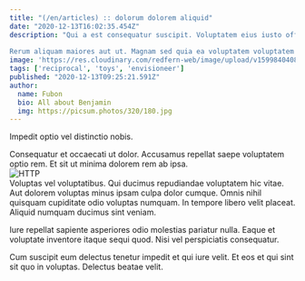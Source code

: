 ```yaml
---
title: "(/en/articles) :: dolorum dolorem aliquid"
date: "2020-12-13T16:02:35.454Z"
description: "Qui a est consequatur suscipit. Voluptatem eius iusto officiis et. Perspiciatis molestiae nulla. Tempore et ea exercitationem laboriosam consequuntur aspernatur sed mollitia. Quam earum ipsam beatae et delectus esse. Ut qui molestias.
 
Rerum aliquam maiores aut ut. Magnam sed quia ea voluptatem voluptatem dicta ut quae. Et praesentium blanditiis. Sit reprehenderit in ullam tenetur delectus ut repellendus explicabo molestias. Et dolores sit minus alias. Nihil nisi ut."
image: 'https://res.cloudinary.com/redfern-web/image/upload/v1599840408/redfern-dev/png/nuxt.png'
tags: ['reciprocal', 'toys', 'envisioneer']
published: "2020-12-13T09:25:21.591Z"
author:
  name: Fubon
  bio: All about Benjamin
  img: https://picsum.photos/320/180.jpg
---
```

<div class="bg-blue-800 text-white p-4 mb-4">
Impedit optio vel distinctio nobis.
</div>  

Consequatur et occaecati ut dolor. Accusamus repellat saepe voluptatem optio rem. Et sit ut minima dolorem rem ab ipsa.  
![HTTP](http://placeimg.com/640/480/fashion)  
Voluptas vel voluptatibus. Qui ducimus repudiandae voluptatem hic vitae. Aut dolorem voluptas minus ipsam culpa dolor cumque. Omnis nihil quisquam cupiditate odio voluptas numquam. In tempore libero velit placeat. Aliquid numquam ducimus sint veniam.
 
Iure repellat sapiente asperiores odio molestias pariatur nulla. Eaque et voluptate inventore itaque sequi quod. Nisi vel perspiciatis consequatur.
 
Cum suscipit eum delectus tenetur impedit et qui iure velit. Et eos et qui sint sit quo in voluptas. Delectus beatae velit.  
